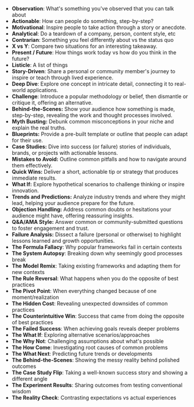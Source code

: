 - **Observation**: What's something you've observed that you can talk about
- **Actionable**: How can people do something, step-by-step?
- **Motivational**: Inspire people to take action through a story or anecdote.
- **Analytical**: Do a teardown of a company, person, content style, etc
- **Contrarian**: Something you feel differently about vs the status quo
- **X vs Y**: Compare two situations for an interesting takeaway.
- **Present / Future**: How things work today vs how do you think in the future?
- **Listicle**: A list of things
- **Story-Driven**: Share a personal or community member's journey to inspire or teach through lived experience.
- **Deep Dive**: Explore one concept in intricate detail, connecting it to real-world applications.
- **Challenge**: Introduce a popular methodology or belief, then dismantle or critique it, offering an alternative.
- **Behind-the-Scenes:** Show your audience how something is made, step-by-step, revealing the work and thought processes involved.
- **Myth Busting:** Debunk common misconceptions in your niche and explain the real truths.
- **Blueprints:** Provide a pre-built template or outline that people can adapt for their use.
- **Case Studies:** Dive into success (or failure) stories of individuals, brands, or projects with actionable lessons.
- **Mistakes to Avoid:** Outline common pitfalls and how to navigate around them effectively.
- **Quick Wins:** Deliver a short, actionable tip or strategy that produces immediate results.
- **What If:** Explore hypothetical scenarios to challenge thinking or inspire innovation.
- **Trends and Predictions:** Analyze industry trends and where they might lead, helping your audience prepare for the future.
- **Objection Handling:** Address common doubts or hesitations your audience might have, offering reassuring insights.
- **Q&A/AMA Style:** Answer common or community-submitted questions to foster engagement and trust.
- **Failure Analysis:** Dissect a failure (personal or otherwise) to highlight lessons learned and growth opportunities.
- **The Formula Fallacy**: Why popular frameworks fail in certain contexts
- **The System Autopsy**: Breaking down why seemingly good processes break
- **The Model Remix**: Taking existing frameworks and adapting them for new contexts
- **The Rule Reversal**: What happens when you do the opposite of best practices
- **The Pivot Point**: When everything changed because of one moment/realization
- **The Hidden Cost**: Revealing unexpected downsides of common practices
- **The Counterintuitive Win**: Success that came from doing the opposite of best practices
- **The Failed Success**: When achieving goals reveals deeper problems
- **The What If**: Exploring alternative scenarios/approaches
- **The Why Not**: Challenging assumptions about what's possible
- **The How Come**: Investigating root causes of common problems
- **The What Next**: Predicting future trends or developments
- **The Behind-the-Scenes**: Showing the messy reality behind polished outcomes
- **The Case Study Flip**: Taking a well-known success story and showing a different angle
- **The Experiment Results**: Sharing outcomes from testing conventional wisdom
- **The Reality Check**: Contrasting expectations vs actual experiences

